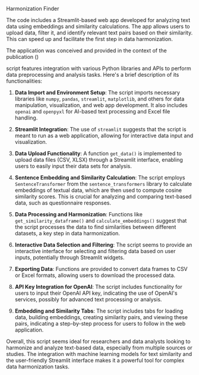 Harmonization Finder

The code includes a Streamlit-based web app developed for analyzing text data using embeddings and similarity calculations. The app allows users to upload data, filter it, and identify relevant text pairs based on their similarity. This can speed up and facilitate the first step in data harmonization.

The application was conceived and provided in the context of the publication ()

script features integration with various Python libraries and APIs to perform data preprocessing and analysis tasks. Here's a brief description of its functionalities:

1. **Data Import and Environment Setup**: The script imports necessary libraries like `numpy`, `pandas`, `streamlit`, `matplotlib`, and others for data manipulation, visualization, and web app development. It also includes `openai` and `openpyxl` for AI-based text processing and Excel file handling.

2. **Streamlit Integration**: The use of `streamlit` suggests that the script is meant to run as a web application, allowing for interactive data input and visualization.

3. **Data Upload Functionality**: A function `get_data()` is implemented to upload data files (CSV, XLSX) through a Streamlit interface, enabling users to easily input their data sets for analysis.

4. **Sentence Embedding and Similarity Calculation**: The script employs `SentenceTransformer` from the `sentence_transformers` library to calculate embeddings of textual data, which are then used to compute cosine similarity scores. This is crucial for analyzing and comparing text-based data, such as questionnaire responses.

5. **Data Processing and Harmonization**: Functions like `get_similarity_dataframe()` and `calculate_embeddings()` suggest that the script processes the data to find similarities between different datasets, a key step in data harmonization.

6. **Interactive Data Selection and Filtering**: The script seems to provide an interactive interface for selecting and filtering data based on user inputs, potentially through Streamlit widgets.

7. **Exporting Data**: Functions are provided to convert data frames to CSV or Excel formats, allowing users to download the processed data.

8. **API Key Integration for OpenAI**: The script includes functionality for users to input their OpenAI API key, indicating the use of OpenAI's services, possibly for advanced text processing or analysis.

9. **Embedding and Similarity Tabs**: The script includes tabs for loading data, building embeddings, creating similarity pairs, and viewing these pairs, indicating a step-by-step process for users to follow in the web application.

Overall, this script seems ideal for researchers and data analysts looking to harmonize and analyze text-based data, especially from multiple sources or studies. The integration with machine learning models for text similarity and the user-friendly Streamlit interface makes it a powerful tool for complex data harmonization tasks.